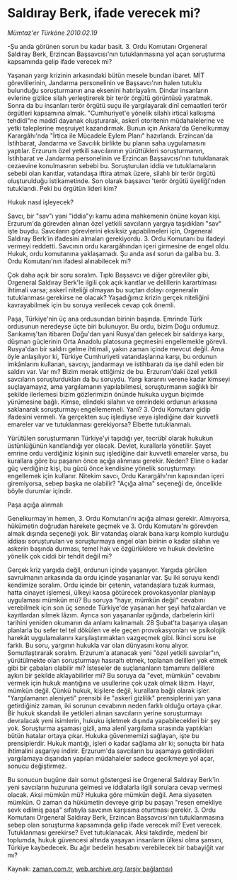 # Saldıray Berk, ifade verecek mi?

*Mümtaz'er Türköne 2010.02.19*

<tr><td class="metin" colspan="2" style="padding-top: 20px; padding-left: 5px; ">-Şu anda görünen sorun bu kadar basit. 3. Ordu Komutanı Orgeneral Saldıray Berk, Erzincan Başsavcısı'nın tutuklanmasına yol açan soruşturma kapsamında gelip ifade verecek mi?</td></tr><tr><td class="metin" colspan="2" style="padding-top: 20px; padding-left: 5px; "><p>Yaşanan yargı krizinin arkasındaki bütün mesele bundan ibaret. MİT görevlilerinin, Jandarma personelinin ve Başsavcı'nın halen tutuklu bulunduğu soruşturmanın ana eksenini hatırlayalım. Dindar insanların evlerine gizlice silah yerleştirerek bir terör örgütü görüntüsü yaratmak. Sonra da bu insanları terör örgütü suçu ile yargılayarak dinî cemaatleri terör örgütleri kapsamına almak. "Cumhuriyet'e yönelik silahlı irticaî kalkışma tehdidi"ne maddî dayanak oluşturarak, askerî otoritenin müdahalelerine ve yetki taleplerine meşruiyet kazandırmak. Bunun için Ankara'da Genelkurmay Karargâhı'nda "İrtica ile Mücadele Eylem Planı" hazırlandı. Erzincan'da İstihbarat, Jandarma ve Savcılık birlikte bu planın saha uygulamasını yaptılar. Erzurum özel yetkili savcılarının yürüttükleri soruşturmanın, İstihbarat ve Jandarma personelinin ve Erzincan Başsavcısı'nın tutuklanarak cezaevine konulmasının sebebi bu. Soruşturulan iddia ve tutuklamaların sebebi olan kanıtlar, vatandaşa iftira atmak üzere, silahlı bir terör örgütü oluşturulduğu istikametinde. Son olarak başsavcı 'terör örgütü üyeliği'nden tutuklandı. Peki bu örgütün lideri kim?
<p>Hukuk nasıl işleyecek? 
<p>Savcı, bir "sav"ı yani "iddia"yı kamu adına mahkemenin önüne koyan kişi. Erzurum'da görevden alınan özel yetkili savcıların yargıya taşıdıkları "sav" işte buydu. Savcıların görevlerini eksiksiz yapabilmeleri için, Orgeneral Saldıray Berk'in ifadesini almaları gerekiyordu. 3. Ordu Komutanı bu ifadeyi vermeyi reddetti. Savcının ordu karargâhından içeri girmesine de engel oldu. Hukuk, ordu komutanına yaklaşamadı. Şu anda asıl sorun da galiba bu. 3. Ordu Komutanı'nın ifadesi alınabilecek mi?
<p>Çok daha açık bir soru soralım. Tıpkı Başsavcı ve diğer görevliler gibi, Orgeneral Saldıray Berk'le ilgili çok açık kanıtlar ve delillerin karartılması ihtimali varsa; askerî niteliği olmayan bu suçtan dolayı orgeneralin tutuklanması gerekirse ne olacak? Yaşadığımız krizin gerçek niteliğini kavrayabilmek için bu soruya verilecek cevap çok önemli.
<p>Paşa, Türkiye'nin üç ana ordusundan birinin başında. Emrinde Türk ordusunun neredeyse üçte biri bulunuyor. Bu ordu, bizim Doğu ordumuz. Sarıkamış'tan itibaren Doğu'dan yani Rusya'dan gelecek bir saldırıya karşı, düşman güçlerinin Orta Anadolu platosuna geçmesini engellemekle görevli. Rusya'dan bir saldırı gelme ihtimali, yakın zaman içinde mevcut değil. Ama öyle anlaşılıyor ki, Türkiye Cumhuriyeti vatandaşlarına karşı, bu ordunun imkânlarını kullanan, savcıyı, jandarmayı ve istihbaratı da işe dahil eden bir saldırı var. Var mı? Bizim merak ettiğimiz de bu. Erzurum'daki özel yetkili savcıların soruşturdukları da bu soruydu. Yargı kararını verene kadar kimseyi suçlayamayız, ama yargılamanın yapılabilmesi, soruşturmanın sağlıklı bir şekilde ilerlemesi bizim gözlerimizin önünde hukuka uygun biçimde yürümesine bağlı. Kimse, elindeki silahın ve emrindeki ordunun arkasına saklanarak soruşturmayı engellememeli. Yani? 3. Ordu Komutanı gidip ifadesini vermeli. Ya gerçekten suç işlediyse veya işlediğine dair kuvvetli emareler var ve tutuklanması gerekiyorsa? Elbette tutuklanmalı.
<p>Yürütülen soruşturmanın Türkiye'yi taşıdığı yer, tecrübî olarak hukukun üstünlüğünün kanıtlandığı yer olacak. Devlet, kurallarla yönetilir. Şayet emrine ordu verdiğiniz kişinin suç işlediğine dair kuvvetli emareler varsa, bu kurallara göre bu paşanın önce açığa alınması gerekir. Neden? Eline o kadar güç verdiğiniz kişi, bu gücü önce kendisine yönelik soruşturmayı engellemek için kullanır. Nitekim savcı, Ordu Karargâhı'nın kapısından içeri giremiyorsa, sebep başka ne olabilir? "Açığa alma" seçeneği de, öncelikle böyle durumlar içindir.
<p>Paşa açığa alınmalı
<p>Genelkurmay'ın hemen, 3. Ordu Komutanı'nı açığa alması gerekir. Almıyorsa, hükümetin doğrudan harekete geçmek ve 3. Ordu Komutanı'nı görevden almak dışında seçeneği yok. Bir vatandaş olarak bana karşı komplo kurduğu iddiası soruşturulan ve soruşturmaya engel olan birinin o kadar silahın ve askerin başında durması, temel hak ve özgürlüklere ve hukuk devletine yönelik çok ciddi bir tehdit değil mi?
<p>Gerçek kriz yargıda değil, ordunun içinde yaşanıyor. Yargıda görülen savrulmanın arkasında da ordu içinde yaşananlar var. Şu iki soruyu kendi kendimize soralım. Ordu içinde bir çetenin, vatandaşlara tuzak kurması, hatta cinayet işlemesi, ülkeyi kaosa götürecek provokasyonlar planlayıp uygulaması mümkün mü? Bu soruya "hayır, mümkün değil" cevabını verebilmek için son üç senede Türkiye'de yaşanan her şeyi hafızalardan ve kayıtlardan silmek lâzım. Ayrıca son yaşananlar ışığında, darbelerin kirli tarihini yeniden okumanın da anlamı kalmamalı. 28 Şubat'ta başarıya ulaşan planlarla bu sefer tel tel dökülen ve ele geçen provokasyonları ve psikolojik harekât uygulamalarını karşılaştırmaktan vazgeçmek gibi. İkinci soru ise farklı. Bu soru, yargının hukukla var olan dünyasını konu alıyor. Somutlaştırarak soralım. Erzurum'a atanacak yeni "özel yetkili savcılar"ın, yürütülmekte olan soruşturmayı hasıraltı etmek, toplanan delilleri yok etmek gibi bir çabaları olabilir mi? İsteseler de suçlananların tamamını delillere aykırı bir şekilde aklayabilirler mi? Bu soruya da "evet, mümkün" cevabını vermek için hukuk mantığına ve usullerine çok uzak olmak lâzım. Hayır, mümkün değil. Çünkü hukuk, kişilere değil, kurallara bağlı olarak işler. "Yargılamanın aleniyeti" prensibi ile "askerî gizlilik" prensiplerini yan yana getirdiğiniz zaman, iki sorunun cevabının neden farklı olduğu ortaya çıkar. Bir hukuk skandalı ile yetkileri alınan savcıların yerine soruşturmayı devralacak yeni isimlerin, hukuku işletmek dışında yapabilecekleri bir şey yok. Soruşturma aşaması gizli, ama alenî yargılama sırasında yaptıkları bütün hatalar ortaya çıkar. Hukuka güvenmemizi sağlayan, işte bu prensiplerdir. Hukuk mantığı, işleri o kadar sağlama alır ki; sonuçta bir hata ihtimalini asgariye indirir. Erzurum'da savcıların bu aşamaya getirdikleri yargılamaya dışarıdan yapılan müdahaleler sadece gecikmeye yol açar, sonucu değiştirmez. 
<p>Bu sonucun bugüne dair somut göstergesi ise Orgeneral Saldıray Berk'in yeni savcıların huzuruna gelmesi ve iddialarla ilgili sorulara cevap vermesi olacak. Aksi mümkün mü? Hukuka göre mümkün değil. Ama siyaseten mümkün. O zaman da hükümetin devreye girip bu paşayı "resen emekliye sevk edilmiş paşa" sıfatıyla savcının karşısına oturtması gerekir. 3. Ordu Komutanı Orgeneral Saldıray Berk, Erzincan Başsavcısı'nın tutuklanmasına sebep olan soruşturma kapsamında gelip ifade verecek mi? Evet verecek. Tutuklanması gerekirse? Evet tutuklanacak. Aksi takdirde, medenî bir toplumda, hukuk güvencesi altında yaşayan insanların ülkesi olma şansını, Türkiye kaybedecek. Bu ağır bedelin hesabını verebilecek bir babayiğit var mı?<br/></p></p></p></p></p></p></p></p></p></p></td></tr>

Kaynak: [zaman.com.tr](http://zaman.com.tr/yazar.do?yazino=953173), [web.archive.org (arşiv bağlantısı)](http://web.archive.org/web/20100224091930/http://www.zaman.com.tr:80/yazar.do?yazino=953173)
